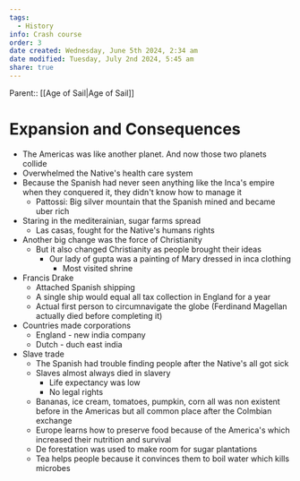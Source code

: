 ```yaml
---
tags:
  - History
info: Crash course
order: 3
date created: Wednesday, June 5th 2024, 2:34 am
date modified: Tuesday, July 2nd 2024, 5:45 am
share: true
---
```

  
Parent:: [[Age of Sail|Age of Sail]]  
  
# Expansion and Consequences  
  
- The Americas was like another planet. And now those two planets collide  
- Overwhelmed the Native's health care system  
- Because the Spanish had never seen anything like the Inca's empire when they conquered it, they didn't know how to manage it  
  - Pattossi: Big silver mountain that the Spanish mined and became uber rich  
- Staring in the mediterainian, sugar farms spread  
  - Las casas, fought for the Native's humans rights  
- Another big change was the force of Christianity  
  - But it also changed Christianity as people brought their ideas  
    - Our lady of gupta was a painting of Mary dressed in inca clothing  
      - Most visited shrine  
- Francis Drake  
  - Attached Spanish shipping  
  - A single ship would equal all tax collection in England for a year  
  - Actual first person to circumnavigate the globe (Ferdinand Magellan actually died before completing it)  
- Countries made corporations  
  - England - new india company  
  - Dutch - duch east india  
- Slave trade  
  - The Spanish had trouble finding people after the Native's all got sick  
  - Slaves almost always died in slavery  
    - Life expectancy was low  
    - No legal rights  
  - Bananas, ice cream, tomatoes, pumpkin, corn all was non existent before in the Americas but all common place after the Colmbian exchange  
  - Europe learns how to preserve food because of the America's which increased their nutrition and survival  
  - De forestation was used to make room for sugar plantations  
  - Tea helps people because it convinces them to boil water which kills microbes  
